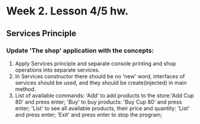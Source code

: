 # Week 2. Lesson 4/5 hw.
## Services Principle
### Update 'The shop' application with the concepts:
1. Apply Services principle and separate console printing and shop operations into separate services.
2. In Services constructor there should be no 'new' word, interfaces of services should be used, and they should be create(injected) in main method.
3. List of available commands:
'Add' to add products to the store:'Add Cup 80' and press enter;
'Buy' to buy products: 'Buy Cup 80' and press enter;
'List' to see all available products, their price and quantity: 'List' and press enter;
'Exit' and press enter to stop the program;
